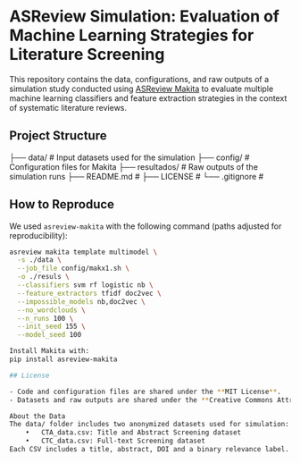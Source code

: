 # ASReview Simulation: Evaluation of Machine Learning Strategies for Literature Screening

This repository contains the data, configurations, and raw outputs of a simulation study conducted using [ASReview Makita](https://asreview.ai/) to evaluate multiple machine learning classifiers and feature extraction strategies in the context of systematic literature reviews.

## Project Structure

├── data/ # Input datasets used for the simulation
├── config/ # Configuration files for Makita 
├── resultados/ # Raw outputs of the simulation runs
├── README.md # 
├── LICENSE # 
└── .gitignore # 


## How to Reproduce

We used `asreview-makita` with the following command (paths adjusted for reproducibility):

```bash
asreview makita template multimodel \
  -s ./data \
  --job_file config/makx1.sh \
  -o ./resuls \
  --classifiers svm rf logistic nb \
  --feature_extractors tfidf doc2vec \
  --impossible_models nb,doc2vec \
  --no_wordclouds \
  --n_runs 100 \
  --init_seed 155 \
  --model_seed 100

Install Makita with:
pip install asreview-makita

## License

- Code and configuration files are shared under the **MIT License**.
- Datasets and raw outputs are shared under the **Creative Commons Attribution 4.0 International (CC BY 4.0)** .

About the Data
The data/ folder includes two anonymized datasets used for simulation:
	•	CTA_data.csv: Title and Abstract Screening dataset
	•	CTC_data.csv: Full-text Screening dataset
Each CSV includes a title, abstract, DOI and a binary relevance label.



